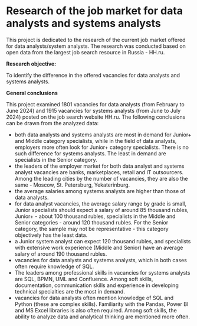 # Research of the job market for data analysts and systems analysts
This project is dedicated to the research of the current job market offered for data analysts/system analysts. The research was conducted based on open data from the largest job search resource in Russia - HH.ru.

**Research objective:**

To identify the difference in the offered vacancies for data analysts and systems analysts.

**General conclusions**

This project examined 1801 vacancies for data analysts (from February to June 2024) and 1915 vacancies for systems analysts (from June to July 2024) posted on the job search website HH.ru. The following conclusions can be drawn from the analyzed data:

- both data analysts and systems analysts are most in demand for Junior+ and Middle category specialists, while in the field of data analysts, employers more often look for Junior+ category specialists. There is no such difference for systems analysts. The least in demand are specialists in the Senior category.
- the leaders of the employer market for both data analyst and systems analyst vacancies are banks, marketplaces, retail and IT outsourcers. Among the leading cities by the number of vacancies, they are also the same - Moscow, St. Petersburg, Yekaterinburg.
- the average salaries among systems analysts are higher than those of data analysts.
- for data analyst vacancies, the average salary range by grade is small, Junior specialists should expect a salary of around 85 thousand rubles, Junior+ - about 100 thousand rubles, specialists in the Middle and Senior categories - around 120 thousand rubles. For the Senior category, the sample may not be representative - this category objectively has the least data.
- a Junior system analyst can expect 120 thousand rubles, and specialists with extensive work experience (Middle and Senior) have an average salary of around 190 thousand rubles.
- vacancies for data analysts and systems analysts, which in both cases often require knowledge of SQL.
- The leaders among professional skills in vacancies for systems analysts are SQL, BPMN, UML and Confluence. Among soft skills, documentation, communication skills and experience in developing technical specialties are the most in demand.
- vacancies for data analysts often mention knowledge of SQL and Python (these are complex skills). Familiarity with the Pandas, Power BI and MS Excel libraries is also often required. Among soft skills, the ability to analyze data and analytical thinking are mentioned more often.
